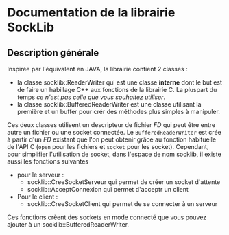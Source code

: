 # Documentation de la librairie SockLib

## Description générale

Inspirée par l'équivalent en JAVA, la librairie contient 2 classes :
  - la classe socklib::ReaderWriter qui est une classe **interne** dont le but est de faire un habillage C++ aux fonctions de la librairie C. La pluspart du temps  *ce n'est pas celle que vous souhaitez utiliser*.
  - la classe socklib::BufferedReaderWriter est une classe utilisant la première et un buffer pour crér des méthodes plus simples à manipuler.

Ces deux classes utilisent un descripteur de fichier *FD* qui peut être entre autre un fichier ou une socket connectée. Le `BufferedReaderWriter` est crée à partir d'un *FD* existant que l'on peut obtenir grâce au fonction habituelle de l'API C (`open` pour les fichiers et `socket` pour les socket).  Cependant, pour simplifier l'utilisation de socket, dans l'espace de nom socklib, il existe aussi les fonctions suivantes
  - pour le serveur :
    + socklib::CreeSocketServeur qui permet de créer un socket d'attente
    + socklib::AcceptConnexion qui permet d'acceptr un client
  - Pour le client :
    + socklib::CreeSocketClient qui permet de se connecter à un serveur

Ces fonctions crèent des sockets en mode connecté que vous pouvez ajouter à un  socklib::BufferedReaderWriter.



